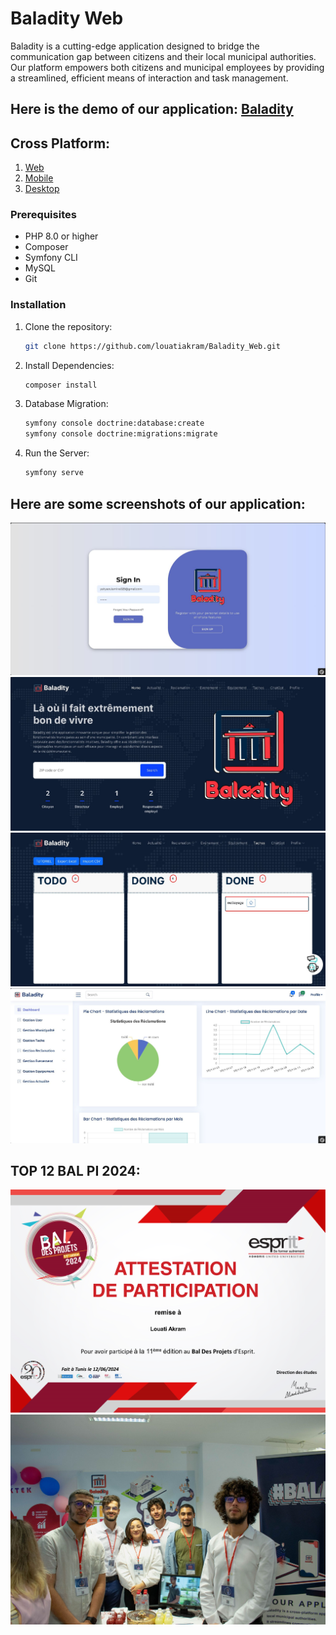 # Baladity Web

Baladity is a cutting-edge application designed to bridge the communication gap between citizens and their local municipal authorities. Our platform empowers both citizens and municipal employees by providing a streamlined, efficient means of interaction and task management.

## Here is the demo of our application: [Baladity](https://www.youtube.com/watch?v=_SEiQ2j_JvM)

## Cross Platform:
1) [Web](https://github.com/louatiakram/Baladity_Web)
2) [Mobile](https://github.com/louatiakram/Baladity_Mobile)
3) [Desktop](https://github.com/louatiakram/Baladity_Desktop)

### Prerequisites

- PHP 8.0 or higher
- Composer
- Symfony CLI
- MySQL
- Git

### Installation

1. Clone the repository:
   ```sh
   git clone https://github.com/louatiakram/Baladity_Web.git
   ```
   
2. Install Dependencies:
   ```sh
   composer install
   ```

3. Database Migration:
   ```sh
   symfony console doctrine:database:create
   symfony console doctrine:migrations:migrate
   ```

4. Run the Server:
   ```sh
   symfony serve
   ```
   
## Here are some screenshots of our application:

<p align="center">
 <img src="public/images//img1.jpg">
 <img src="public/images//img2.jpg">
 <img src="public/images//img4.jpg">
 <img src="public/images//img5.jpg">
</p>

## TOP 12 BAL PI 2024:

<p align="center">
 <img src="public/images//imgx.png">
 <img src="public/images//img6.jpg">
</p>
